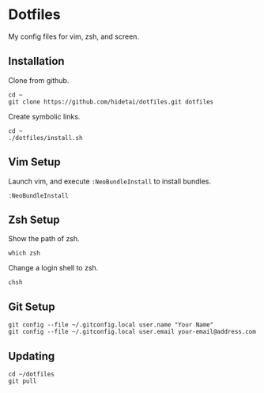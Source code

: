 Dotfiles
======================

My config files for vim, zsh, and screen.

Installation
------------

Clone from github.

    cd ~
    git clone https://github.com/hidetai/dotfiles.git dotfiles

Create symbolic links.

    cd ~
    ./dotfiles/install.sh

Vim Setup
---------

Launch vim, and execute `:NeoBundleInstall` to install bundles.

    :NeoBundleInstall

Zsh Setup
---------

Show the path of zsh.

    which zsh

Change a login shell to zsh.

    chsh

Git Setup
---------

    git config --file ~/.gitconfig.local user.name "Your Name"
    git config --file ~/.gitconfig.local user.email your-email@address.com

Updating
--------

    cd ~/dotfiles
    git pull
